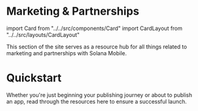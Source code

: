 # Marketing & Partnerships

import Card from "../../src/components/Card"
import CardLayout from "../../src/layouts/CardLayout"

This section of the site serves as a resource hub for all things related to marketing and partnerships with Solana Mobile.

# Quickstart

Whether you're just beginning your publishing journey or about to publish an app, read through the resources
here to ensure a successful launch.

<CardLayout autoFitEnabled={true}>
    <Card
        to="/marketing/promoting-your-app"
        header={{
            label: "Promoting Your App",
            translateId: "promoting-your-app-card-header",
        }}
        body={{
            label: "Explore the best practices for promoting your app on the dApp Store.",
            translateId: "promoting-your-app-card-body",
        }}
        emoji="📣"
    />
    <Card
        to="/marketing/targeting-seeker-users"
        header={{
            label: "Targeting Seeker & Saga users",
            translateId: "targeting-seeker-users-card-header",
        }}
        body={{
            label: "Run a campaign for Seeker and Saga users using the soulbound Preorder and Genesis NFTs.",
            translateId: "targeting-seeker-users-card-body",
        }}
        iconPath="img/chapter2-logo.svg"
    />
</CardLayout>

<CardLayout autoFitEnabled={true}>
    <Card
        to="/marketing/faq"
        header={{
            label: "Partnership Inquiries",
            translateId: "preorder-tokens-card-header",
        }}
        body={{
            label: "Common questions and requests about collaboration with Solana Mobile.",
            translateId: "preorder-tokens-card-body",
        }}
        emoji="❓"
    />
    <Card
        to="/marketing/marketing-guidelines"
        header={{
            label: "Co-marketing Guidelines",
            translateId: "dapp-store-card-header",
        }}
        body={{
            label: "Understand the guidelines on receiving co-marketing support from Solana Mobile.",
            translateId: "dapp-store-card-body",
        }}
        emoji="📜"
    />
</CardLayout>

<br/>
